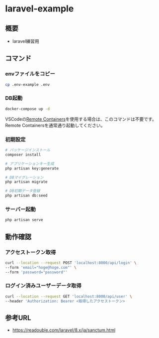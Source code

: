 # laravel-example

## 概要

- laravel練習用

## コマンド

### envファイルをコピー

```bash
cp .env-example .env
```

### DB起動

```bash
docker-compose up -d
```

VSCodeの[Remote Containers](https://marketplace.visualstudio.com/items?itemName=ms-vscode-remote.remote-containers)を使用する場合は、このコマンドは不要です。Remote Containersを通常通り起動してください。

### 初期設定

```bash
# パッケージインストール
composer install

# アプリケーションキー生成
php artisan key:generate

# DBマイグレーション
php artisan migrate

# DB初期データ登録
php artisan db:seed
```

### サーバー起動

```bash
php artisan serve
```

## 動作確認

### アクセストークン取得

```bash
curl --location --request POST 'localhost:8000/api/login' \
--form 'email="hoge@hoge.com"' \
--form 'password="password"'
```

### ログイン済みユーザーデータ取得

```bash
curl --location --request GET 'localhost:8000/api/user' \
--header 'Authorization: Bearer <取得したアクセストークン>
```

## 参考URL

- https://readouble.com/laravel/8.x/ja/sanctum.html

